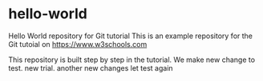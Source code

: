 # hello-world
Hello World repository for Git tutorial
This is an example repository for the Git tutoial on https://www.w3schools.com

This repository is built step by step in the tutorial. 
We make new change to test.
new trial.
another new changes
let test again
